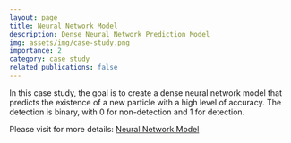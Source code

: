 ```yaml
---
layout: page
title: Neural Network Model
description: Dense Neural Network Prediction Model
img: assets/img/case-study.png
importance: 2
category: case study
related_publications: false
---
```


In this case study, the goal is to create a dense neural network model that predicts the existence of a new particle with a high level of accuracy.  The detection is binary, with 0 for non-detection and 1 for detection.

Please visit for more details: <a href="https://github.com/BrooksErica/Projects/tree/3473094e6e383dd71eedb77eb829b5fba26e07c5/Neural-Network%20Model">Neural Network Model</a>